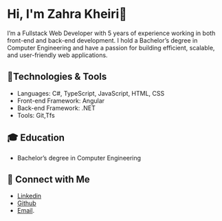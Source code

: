 # Hi, I'm Zahra Kheiri👋
I’m a Fullstack Web Developer with 5 years of experience working in both front-end and back-end development. 
I hold a Bachelor’s degree in Computer Engineering and have a passion for building efficient, scalable, and user-friendly web applications.

## 🔧Technologies & Tools
+ Languages: C#, TypeScript, JavaScript, HTML, CSS
+ Front-end Framework: Angular
+ Back-end Framework: .NET
+ Tools: Git,Tfs

## 🎓 Education
+ Bachelor’s degree in Computer Engineering

## 🔗 Connect with Me
+ [Linkedin](https://www.linkedin.com/in/zahra-kheiri/)
+ [Github](https://github.com/zarisworlld/)
+ [Email](zahrakheiri.eng@gmail.com/).
<!--
**zarisworlld/Zarisworlld** is a ✨ _special_ ✨ repository because its `README.md` (this file) appears on your GitHub profile.

Here are some ideas to get you started:

- 🔭 I’m currently working on ...
- 🌱 I’m currently learning ...
- 👯 I’m looking to collaborate on ...
- 🤔 I’m looking for help with ...
- 💬 Ask me about ...
- 📫 How to reach me: ...
- 😄 Pronouns: ...
- ⚡ Fun fact: ...
-->
